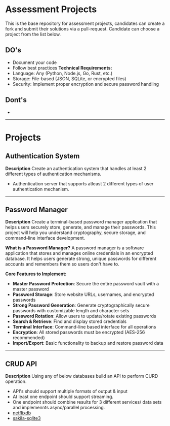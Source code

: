 # Assessment Projects
This is the base repository for assessment projects, candidates can create a fork and submit their solutions via a pull-request. 
Candidate can choose a project from the list below.

## DO's
- Document your code
- Follow best practices
**Technical Requirements:**
- Language: Any (Python, Node.js, Go, Rust, etc.)
- Storage: File-based (JSON, SQLite, or encrypted files)
- Security: Implement proper encryption and secure password handling

## Dont's 
- 

---

# Projects 
## Authentication System
**Description**
Create an authentication system that handles at least 2 different types of authentication mechanisms.
- Authentication server that supports atleast 2 different types of user authentication mechanism.

--- 
## Password Manager
**Description**
Create a terminal-based password manager application that helps users securely store, generate, and manage their passwords. This project will help you understand cryptography, secure storage, and command-line interface development.

**What is a Password Manager?**
A password manager is a software application that stores and manages online credentials in an encrypted database. It helps users generate strong, unique passwords for different accounts and remembers them so users don't have to.

**Core Features to Implement:**
- **Master Password Protection**: Secure the entire password vault with a master password
- **Password Storage**: Store website URLs, usernames, and encrypted passwords
- **Strong Password Generation**: Generate cryptographically secure passwords with customizable length and character sets
- **Password Rotation**: Allow users to update/rotate existing passwords
- **Search & Retrieve**: Find and display stored credentials
- **Terminal Interface**: Command-line based interface for all operations
- **Encryption**: All stored passwords must be encrypted (AES-256 recommended)
- **Import/Export**: Basic functionality to backup and restore password data

---
## CRUD API
**Description**
Using any of below databases build an API to perform CURD operation. 
- API's should support multiple formats of output & input
- At least one endpoint should support streaming.
- One endpoint should combine results for 3 different services/ data sets and implemennts async/parallel processing.
- [netflixdb](https://github.com/lerocha/netflixdb)
- [sakila-sqlite3](https://github.com/bradleygrant/sakila-sqlite3)
